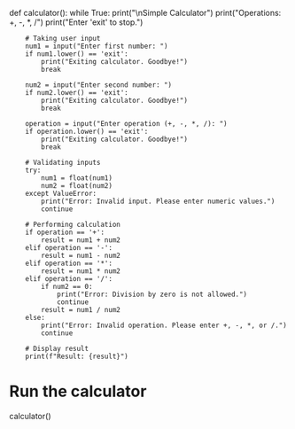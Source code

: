 def calculator():
    while True:
        print("\nSimple Calculator")
        print("Operations: +, -, *, /")
        print("Enter 'exit' to stop.")

        # Taking user input
        num1 = input("Enter first number: ")
        if num1.lower() == 'exit':
            print("Exiting calculator. Goodbye!")
            break
        
        num2 = input("Enter second number: ")
        if num2.lower() == 'exit':
            print("Exiting calculator. Goodbye!")
            break
        
        operation = input("Enter operation (+, -, *, /): ")
        if operation.lower() == 'exit':
            print("Exiting calculator. Goodbye!")
            break

        # Validating inputs
        try:
            num1 = float(num1)
            num2 = float(num2)
        except ValueError:
            print("Error: Invalid input. Please enter numeric values.")
            continue

        # Performing calculation
        if operation == '+':
            result = num1 + num2
        elif operation == '-':
            result = num1 - num2
        elif operation == '*':
            result = num1 * num2
        elif operation == '/':
            if num2 == 0:
                print("Error: Division by zero is not allowed.")
                continue
            result = num1 / num2
        else:
            print("Error: Invalid operation. Please enter +, -, *, or /.")
            continue

        # Display result
        print(f"Result: {result}")

# Run the calculator
calculator()

